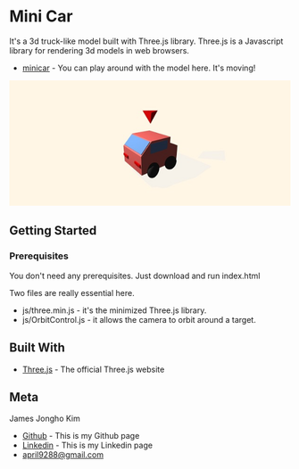 # Mini Car

It's a 3d truck-like model built with Three.js library. Three.js is a Javascript library for rendering 3d models in web browsers. 

* [minicar](https://april9288.github.io/MiniCar/) - You can play around with the model here. It's moving!

![](minicar.jpg)

## Getting Started

### Prerequisites

You don't need any prerequisites. Just download and run index.html

Two files are really essential here. 

* js/three.min.js - it's the minimized Three.js library.
* js/OrbitControl.js - it allows the camera to orbit around a target.

## Built With

* [Three.js](https://threejs.org/) - The official Three.js website

## Meta

James Jongho Kim 
- [Github](https://github.com/april9288) - This is my Github page
- [Linkedin](https://www.linkedin.com/in/jongho-kim-b05618170/) - This is my Linkedin page
- april9288@gmail.com
